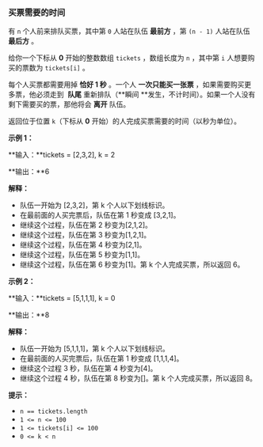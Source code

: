 ### 买票需要的时间 ###
有 `n` 个人前来排队买票，其中第 `0` 人站在队伍 **最前方** ，第 `(n - 1)` 人站在队伍 **最后方** 。

给你一个下标从 **0** 开始的整数数组 `tickets` ，数组长度为 `n` ，其中第 `i` 人想要购买的票数为 `tickets[i]` 。

每个人买票都需要用掉 **恰好 1 秒** 。一个人 **一次只能买一张票** ，如果需要购买更多票，他必须走到  **队尾** 重新排队（**瞬间 **发生，不计时间）。如果一个人没有剩下需要买的票，那他将会 **离开** 队伍。

返回位于位置 `k`（下标从 **0** 开始）的人完成买票需要的时间（以秒为单位）。



**示例 1：**

**输入：**tickets = [2,3,2], k = 2

**输出：**6

**解释：**

* 队伍一开始为 [2,3,2]，第 k 个人以下划线标识。
* 在最前面的人买完票后，队伍在第 1 秒变成 [3,2,1]。
* 继续这个过程，队伍在第 2 秒变为[2,1,2]。
* 继续这个过程，队伍在第 3 秒变为[1,2,1]。
* 继续这个过程，队伍在第 4 秒变为[2,1]。
* 继续这个过程，队伍在第 5 秒变为[1,1]。
* 继续这个过程，队伍在第 6 秒变为[1]。第 k 个人完成买票，所以返回 6。

**示例 2：**

**输入：**tickets = [5,1,1,1], k = 0

**输出：**8

**解释：**

* 队伍一开始为 [5,1,1,1]，第 k 个人以下划线标识。
* 在最前面的人买完票后，队伍在第 1 秒变成 [1,1,1,4]。
* 继续这个过程 3 秒，队伍在第 4 秒变为[4]。
* 继续这个过程 4 秒，队伍在第 8 秒变为[]。第 k 个人完成买票，所以返回 8。



**提示：**

* `n == tickets.length`
* `1 <= n <= 100`
* `1 <= tickets[i] <= 100`
* `0 <= k < n`

